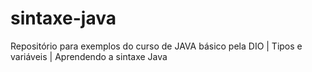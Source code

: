 # sintaxe-java
Repositório para exemplos do curso de JAVA básico pela DIO | Tipos e variáveis | Aprendendo a sintaxe Java
